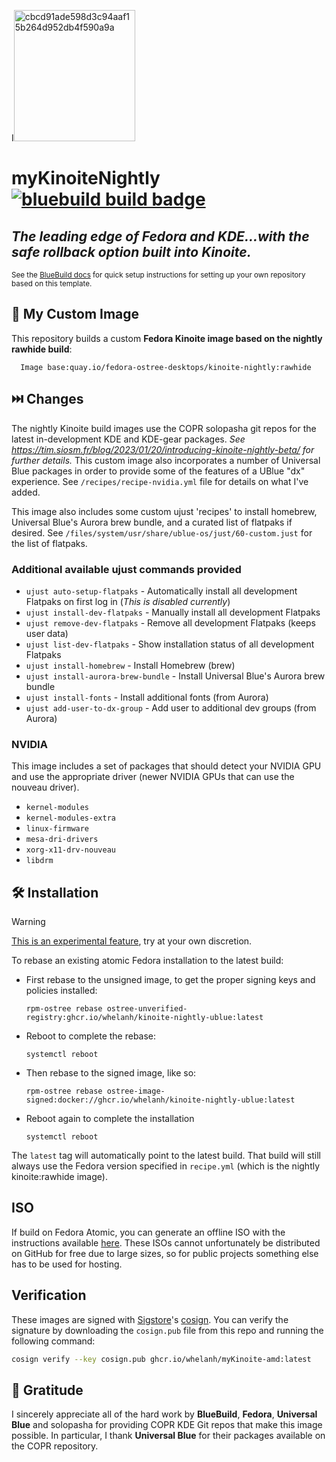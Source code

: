 I<img width="194" height="210" alt="cbcd91ade598d3c94aaf15b264d952db4f590a9a" src="https://github.com/user-attachments/assets/e2f65348-9399-43a4-802f-8bf82e04a55b" />

# myKinoiteNightly &nbsp; [![bluebuild build badge](https://github.com/whelanh/myKinoiteNightly/actions/workflows/build.yml/badge.svg)](https://github.com/whelanh/myKinoiteNightly/actions/workflows/build.yml)
## *The leading edge of Fedora and KDE...with the safe rollback option built into Kinoite.*

<sub>See the [BlueBuild docs](https://blue-build.org/how-to/setup/) for quick setup instructions for setting up your own repository based on this template.</sub>

## 💽 My Custom Image

This repository builds a custom **Fedora Kinoite image based on the nightly rawhide build**:

   
      Image base:quay.io/fedora-ostree-desktops/kinoite-nightly:rawhide
   
## ⏭️ Changes

The nightly Kinoite build images use the COPR solopasha git repos for the latest in-development KDE and KDE-gear packages. *See https://tim.siosm.fr/blog/2023/01/20/introducing-kinoite-nightly-beta/ for further details.* This custom image also incorporates a number of Universal Blue packages in order to provide some of the features of a UBlue "dx" experience.  See `/recipes/recipe-nvidia.yml` file for details on what I've added.

This image also includes some custom ujust 'recipes' to install homebrew, Universal Blue's Aurora brew bundle, and a curated list of flatpaks if desired.  See `/files/system/usr/share/ublue-os/just/60-custom.just` for the list of flatpaks. 

### Additional available ujust commands provided

- `ujust auto-setup-flatpaks` - Automatically install all development Flatpaks on first log in (*This is disabled currently*)
- `ujust install-dev-flatpaks` - Manually install all development Flatpaks
- `ujust remove-dev-flatpaks` - Remove all development Flatpaks (keeps user data)
- `ujust list-dev-flatpaks` - Show installation status of all development Flatpaks
- `ujust install-homebrew` - Install Homebrew (brew)
- `ujust install-aurora-brew-bundle` - Install Universal Blue's Aurora brew bundle
- `ujust install-fonts` - Install additional fonts (from Aurora)
- `ujust add-user-to-dx-group` - Add user to additional dev groups (from Aurora)

### NVIDIA
This image includes a set of packages that should detect your NVIDIA GPU and use the appropriate driver (newer NVIDIA GPUs that can use the nouveau driver).

- `kernel-modules`
- `kernel-modules-extra`
- `linux-firmware`
- `mesa-dri-drivers`
- `xorg-x11-drv-nouveau`
- `libdrm` 

## 🛠️ Installation

> [!WARNING]  
> [This is an experimental feature](https://www.fedoraproject.org/wiki/Changes/OstreeNativeContainerStable), try at your own discretion.

To rebase an existing atomic Fedora installation to the latest build:

- First rebase to the unsigned image, to get the proper signing keys and policies installed:

    ```
  rpm-ostree rebase ostree-unverified-registry:ghcr.io/whelanh/kinoite-nightly-ublue:latest
  ```

- Reboot to complete the rebase:
  ```
  systemctl reboot
  ```
- Then rebase to the signed image, like so:

  ```
  rpm-ostree rebase ostree-image-signed:docker://ghcr.io/whelanh/kinoite-nightly-ublue:latest
  ```
- Reboot again to complete the installation
  ```
  systemctl reboot
  ```

The `latest` tag will automatically point to the latest build. That build will still always use the Fedora version specified in `recipe.yml` (which is the nightly kinoite:rawhide image).

## ISO

If build on Fedora Atomic, you can generate an offline ISO with the instructions available [here](https://blue-build.org/learn/universal-blue/#fresh-install-from-an-iso). These ISOs cannot unfortunately be distributed on GitHub for free due to large sizes, so for public projects something else has to be used for hosting.

## Verification

These images are signed with [Sigstore](https://www.sigstore.dev/)'s [cosign](https://github.com/sigstore/cosign). You can verify the signature by downloading the `cosign.pub` file from this repo and running the following command:

```bash
cosign verify --key cosign.pub ghcr.io/whelanh/myKinoite-amd:latest
```

## 🙏 Gratitude

I sincerely appreciate all of the hard work by **BlueBuild**, **Fedora**, **Universal Blue** and solopasha for providing COPR KDE Git repos that make this image possible. In particular, I thank **Universal Blue** for their packages available on the COPR repository.
